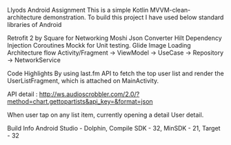 Llyods Android Assignment
This is a simple Kotlin MVVM-clean-architecture demonstration. To build this project I have used below standard libraries of Android

Retrofit 2 by Square for Networking
Moshi Json Converter
Hilt Dependency Injection
Coroutines
Mockk for Unit testing.
Glide Image Loading
Architecture flow
Activity/Fragment -> ViewModel -> UseCase -> Repository -> NetworkService

Code Highlights
By using last.fm API to fetch the top user list and render the UserListFragment, which is attached on MainActivity.

API detail : http://ws.audioscrobbler.com/2.0/?method=chart.gettopartists&api_key=&format=json

When user tap on any list item, currently opening a detail User detail.

Build Info
Android Studio - Dolphin, Compile SDK - 32, MinSDK - 21, Target - 32
